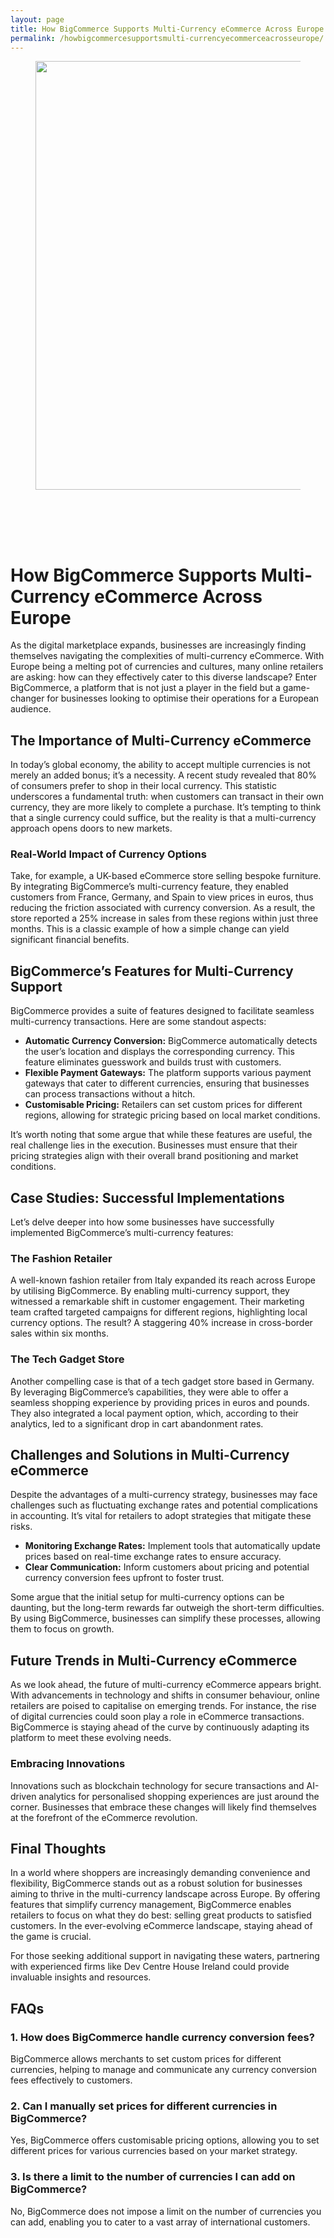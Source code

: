 ```yaml
---
layout: page
title: How BigCommerce Supports Multi-Currency eCommerce Across Europe
permalink: /howbigcommercesupportsmulti-currencyecommerceacrosseurope/
---
```



<div class="wp-block-columns alignwide is-layout-flex wp-container-core-columns-is-layout-8ba3830c wp-block-columns-is-layout-flex" style="margin-top:0;margin-bottom:0;padding-right:0;padding-left:0">
<div class="wp-block-column is-layout-flow wp-block-column-is-layout-flow" style="flex-basis:70%">
<div class="wp-block-group has-global-padding is-layout-constrained wp-block-group-is-layout-constrained"><figure class="alignwide wp-block-post-featured-image" style="padding-bottom:2vh;"><img alt="" class="attachment-post-thumbnail size-post-thumbnail wp-post-image" decoding="async" fetchpriority="high" height="686" sizes="(max-width: 1200px) 100vw, 1200px" src="https://www.devcentrehouse.eu/blogs/wp-content/uploads/2025/08/featured-1754397738475.jpg" srcset="https://www.devcentrehouse.eu/blogs/wp-content/uploads/2025/08/featured-1754397738475.jpg 1200w, https://www.devcentrehouse.eu/blogs/wp-content/uploads/2025/08/featured-1754397738475-300x172.jpg 300w, https://www.devcentrehouse.eu/blogs/wp-content/uploads/2025/08/featured-1754397738475-1024x585.jpg 1024w, https://www.devcentrehouse.eu/blogs/wp-content/uploads/2025/08/featured-1754397738475-768x439.jpg 768w" style="border-radius:0px;object-fit:cover;" width="1200"/></figure>
<h1 class="alignwide wp-block-post-title has-x-large-font-size">How BigCommerce Supports Multi-Currency eCommerce Across Europe</h1>
<div aria-hidden="true" class="wp-block-spacer" style="height:var(--wp--preset--spacing--10)"></div>
</div>
<div class="wp-block-group has-global-padding is-layout-constrained wp-block-group-is-layout-constrained"><div class="entry-content alignwide wp-block-post-content has-global-padding is-layout-constrained wp-container-core-post-content-is-layout-a5dd074b wp-block-post-content-is-layout-constrained"><p>As the digital marketplace expands, businesses are increasingly finding themselves navigating the complexities of multi-currency eCommerce. With Europe being a melting pot of currencies and cultures, many online retailers are asking: how can they effectively cater to this diverse landscape? Enter BigCommerce, a platform that is not just a player in the field but a game-changer for businesses looking to optimise their operations for a European audience.</p>
<h2>The Importance of Multi-Currency eCommerce</h2>
<p>In today’s global economy, the ability to accept multiple currencies is not merely an added bonus; it’s a necessity. A recent study revealed that 80% of consumers prefer to shop in their local currency. This statistic underscores a fundamental truth: when customers can transact in their own currency, they are more likely to complete a purchase. It’s tempting to think that a single currency could suffice, but the reality is that a multi-currency approach opens doors to new markets.</p>
<h3>Real-World Impact of Currency Options</h3>
<p>Take, for example, a UK-based eCommerce store selling bespoke furniture. By integrating BigCommerce’s multi-currency feature, they enabled customers from France, Germany, and Spain to view prices in euros, thus reducing the friction associated with currency conversion. As a result, the store reported a 25% increase in sales from these regions within just three months. This is a classic example of how a simple change can yield significant financial benefits.</p>
<h2>BigCommerce’s Features for Multi-Currency Support</h2>
<p>BigCommerce provides a suite of features designed to facilitate seamless multi-currency transactions. Here are some standout aspects:</p>
<ul>
<li><strong>Automatic Currency Conversion:</strong> BigCommerce automatically detects the user’s location and displays the corresponding currency. This feature eliminates guesswork and builds trust with customers.</li>
<li><strong>Flexible Payment Gateways:</strong> The platform supports various payment gateways that cater to different currencies, ensuring that businesses can process transactions without a hitch.</li>
<li><strong>Customisable Pricing:</strong> Retailers can set custom prices for different regions, allowing for strategic pricing based on local market conditions.</li>
</ul>
<p>It’s worth noting that some argue that while these features are useful, the real challenge lies in the execution. Businesses must ensure that their pricing strategies align with their overall brand positioning and market conditions.</p>
<h2>Case Studies: Successful Implementations</h2>
<p>Let’s delve deeper into how some businesses have successfully implemented BigCommerce’s multi-currency features:</p>
<h3>The Fashion Retailer</h3>
<p>A well-known fashion retailer from Italy expanded its reach across Europe by utilising BigCommerce. By enabling multi-currency support, they witnessed a remarkable shift in customer engagement. Their marketing team crafted targeted campaigns for different regions, highlighting local currency options. The result? A staggering 40% increase in cross-border sales within six months.</p>
<h3>The Tech Gadget Store</h3>
<p>Another compelling case is that of a tech gadget store based in Germany. By leveraging BigCommerce’s capabilities, they were able to offer a seamless shopping experience by providing prices in euros and pounds. They also integrated a local payment option, which, according to their analytics, led to a significant drop in cart abandonment rates.</p>
<h2>Challenges and Solutions in Multi-Currency eCommerce</h2>
<p>Despite the advantages of a multi-currency strategy, businesses may face challenges such as fluctuating exchange rates and potential complications in accounting. It’s vital for retailers to adopt strategies that mitigate these risks.</p>
<ul>
<li><strong>Monitoring Exchange Rates:</strong> Implement tools that automatically update prices based on real-time exchange rates to ensure accuracy.</li>
<li><strong>Clear Communication:</strong> Inform customers about pricing and potential currency conversion fees upfront to foster trust.</li>
</ul>
<p>Some argue that the initial setup for multi-currency options can be daunting, but the long-term rewards far outweigh the short-term difficulties. By using BigCommerce, businesses can simplify these processes, allowing them to focus on growth.</p>
<h2>Future Trends in Multi-Currency eCommerce</h2>
<p>As we look ahead, the future of multi-currency eCommerce appears bright. With advancements in technology and shifts in consumer behaviour, online retailers are poised to capitalise on emerging trends. For instance, the rise of digital currencies could soon play a role in eCommerce transactions. BigCommerce is staying ahead of the curve by continuously adapting its platform to meet these evolving needs.</p>
<h3>Embracing Innovations</h3>
<p>Innovations such as blockchain technology for secure transactions and AI-driven analytics for personalised shopping experiences are just around the corner. Businesses that embrace these changes will likely find themselves at the forefront of the eCommerce revolution.</p>
<h2>Final Thoughts</h2>
<p>In a world where shoppers are increasingly demanding convenience and flexibility, BigCommerce stands out as a robust solution for businesses aiming to thrive in the multi-currency landscape across Europe. By offering features that simplify currency management, BigCommerce enables retailers to focus on what they do best: selling great products to satisfied customers. In the ever-evolving eCommerce landscape, staying ahead of the game is crucial.</p>
<p>For those seeking additional support in navigating these waters, partnering with experienced firms like Dev Centre House Ireland could provide invaluable insights and resources.</p>
<h2>FAQs</h2>
<h3>1. How does BigCommerce handle currency conversion fees?</h3>
<p>BigCommerce allows merchants to set custom prices for different currencies, helping to manage and communicate any currency conversion fees effectively to customers.</p>
<h3>2. Can I manually set prices for different currencies in BigCommerce?</h3>
<p>Yes, BigCommerce offers customisable pricing options, allowing you to set different prices for various currencies based on your market strategy.</p>
<h3>3. Is there a limit to the number of currencies I can add on BigCommerce?</h3>
<p>No, BigCommerce does not impose a limit on the number of currencies you can add, enabling you to cater to a vast array of international customers.</p>
</div></div>
</div>
<div class="wp-block-column is-layout-flow wp-block-column-is-layout-flow" style="flex-basis:30%"></div>
</div>
